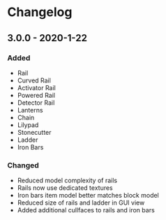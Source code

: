 # Changelog

## 3.0.0 - 2020-1-22
### Added
- Rail
- Curved Rail
- Activator Rail
- Powered Rail
- Detector Rail
- Lanterns
- Chain
- Lilypad
- Stonecutter
- Ladder
- Iron Bars

### Changed
- Reduced model complexity of rails
- Rails now use dedicated textures
- Iron bars item model better matches block model
- Reduced size of rails and ladder in GUI view
- Added additional cullfaces to rails and iron bars
